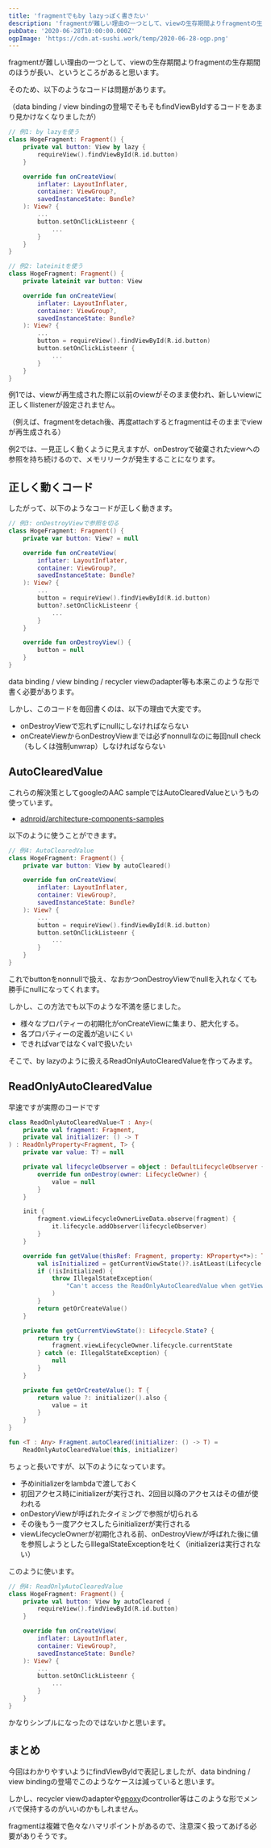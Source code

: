 ```yaml
---
title: 'fragmentでもby lazyっぽく書きたい'
description: 'fragmentが難しい理由の一つとして、viewの生存期間よりfragmentの生存期間のほうが長い、というところがあると思います。\nそのため、viewが再生成された際に正しく新しいviewを参照できなかったり、viewへの参照が切られずメモリリークしたりということがよく起きます。\n今回はviewへの参照をby lazyの形で安全に書ける仕組みを考えてみたいと思います。'
pubDate: '2020-06-28T10:00:00.000Z'
ogpImage: 'https://cdn.at-sushi.work/temp/2020-06-28-ogp.png'
---
```


fragmentが難しい理由の一つとして、viewの生存期間よりfragmentの生存期間のほうが長い、というところがあると思います。

そのため、以下のようなコードは問題があります。

（data binding / view bindingの登場でそもそもfindViewByIdするコードをあまり見かけなくなりましたが）

```kotlin
// 例1: by lazyを使う
class HogeFragment: Fragment() {
    private val button: View by lazy {
        requireView().findViewById(R.id.button)
    }

    override fun onCreateView(
        inflater: LayoutInflater,
        container: ViewGroup?,
        savedInstanceState: Bundle?
    ): View? {
        ...
        button.setOnClickListeenr {
            ...
        }
    }
}
```

```kotlin
// 例2: lateinitを使う
class HogeFragment: Fragment() {
    private lateinit var button: View

    override fun onCreateView(
        inflater: LayoutInflater,
        container: ViewGroup?,
        savedInstanceState: Bundle?
    ): View? {
        ...
        button = requireView().findViewById(R.id.button)
        button.setOnClickListeenr {
            ...
        }
    }
}
```

例1では、viewが再生成された際に以前のviewがそのまま使われ、新しいviewに正しくllistenerが設定されません。

（例えば、fragmentをdetach後、再度attachするとfragmentはそのままでviewが再生成される）

例2では、一見正しく動くように見えますが、onDestroyで破棄されたviewへの参照を持ち続けるので、メモリリークが発生することになります。

## 正しく動くコード
したがって、以下のようなコードが正しく動きます。

```kotlin
// 例3: onDestroyViewで参照を切る
class HogeFragment: Fragment() {
    private var button: View? = null

    override fun onCreateView(
        inflater: LayoutInflater,
        container: ViewGroup?,
        savedInstanceState: Bundle?
    ): View? {
        ...
        button = requireView().findViewById(R.id.button)
        button?.setOnClickListeenr {
            ...
        }
    }

    override fun onDestroyView() {
        button = null
    }
}
```

data binding / view binding / recycler viewのadapter等も本来このような形で書く必要があります。

しかし、このコードを毎回書くのは、以下の理由で大変です。

* onDestroyViewで忘れずにnullにしなければならない
* onCreateViewからonDestroyViewまでは必ずnonnullなのに毎回null check（もしくは強制unwrap）しなければならない

## AutoClearedValue
これらの解決策としてgoogleのAAC sampleではAutoClearedValueというもの使っています。

* [adnroid/architecture-components-samples](https://github.com/android/architecture-components-samples/blob/9826b59956eb93c9e627bdf16a19a1c8bc28ce14/GithubBrowserSample/app/src/main/java/com/android/example/github/util/AutoClearedValue.kt)

以下のように使うことができます。
```kotlin
// 例4: AutoClearedValue
class HogeFragment: Fragment() {
    private var button: View by autoCleared()

    override fun onCreateView(
        inflater: LayoutInflater,
        container: ViewGroup?,
        savedInstanceState: Bundle?
    ): View? {
        ...
        button = requireView().findViewById(R.id.button)
        button.setOnClickListeenr {
            ...
        }
    }
}
```

これでbuttonをnonnullで扱え、なおかつonDestroyViewでnullを入れなくても勝手にnullになってくれます。

しかし、この方法でも以下のような不満を感じました。

* 様々なプロパティーの初期化がonCreateViewに集まり、肥大化する。
* 各プロパティーの定義が追いにくい
* できればvarではなくvalで扱いたい

そこで、by lazyのように扱えるReadOnlyAutoClearedValueを作ってみます。

## ReadOnlyAutoClearedValue
早速ですが実際のコードです
```kotlin
class ReadOnlyAutoClearedValue<T : Any>(
    private val fragment: Fragment,
    private val initializer: () -> T
) : ReadOnlyProperty<Fragment, T> {
    private var value: T? = null

    private val lifecycleObserver = object : DefaultLifecycleObserver {
        override fun onDestroy(owner: LifecycleOwner) {
            value = null
        }
    }

    init {
        fragment.viewLifecycleOwnerLiveData.observe(fragment) {
            it.lifecycle.addObserver(lifecycleObserver)
        }
    }

    override fun getValue(thisRef: Fragment, property: KProperty<*>): T {
        val isInitialized = getCurrentViewState()?.isAtLeast(Lifecycle.State.INITIALIZED) ?: false
        if (!isInitialized) {
            throw IllegalStateException(
                "Can't access the ReadOnlyAutoClearedValue when getView() is null i.e., before onCreateView() or after onDestroyView()"
            )
        }
        return getOrCreateValue()
    }

    private fun getCurrentViewState(): Lifecycle.State? {
        return try {
            fragment.viewLifecycleOwner.lifecycle.currentState
        } catch (e: IllegalStateException) {
            null
        }
    }

    private fun getOrCreateValue(): T {
        return value ?: initializer().also {
            value = it
        }
    }
}

fun <T : Any> Fragment.autoCleared(initializer: () -> T) =
    ReadOnlyAutoClearedValue(this, initializer)
```

ちょっと長いですが、以下のようになっています。

* 予めinitializerをlambdaで渡しておく
* 初回アクセス時にinitializerが実行され、2回目以降のアクセスはその値が使われる
* onDestoryViewが呼ばれたタイミングで参照が切られる
* その後もう一度アクセスしたらinitializerが実行される
* viewLifecycleOwnerが初期化される前、onDestroyViewが呼ばれた後に値を参照しようとしたらIllegalStateExceptionを吐く（initializerは実行されない）

このように使います。

```kotlin
// 例4: ReadOnlyAutoClearedValue
class HogeFragment: Fragment() {
    private val button: View by autoCleared {
        requireView().findViewById(R.id.button)
    }

    override fun onCreateView(
        inflater: LayoutInflater,
        container: ViewGroup?,
        savedInstanceState: Bundle?
    ): View? {
        ...
        button.setOnClickListeenr {
            ...
        }
    }
}
```

かなりシンプルになったのではないかと思います。

## まとめ
今回はわかりやすいようにfindViewByIdで表記しましたが、data bindning / view bindingの登場でこのようなケースは減っていると思います。

しかし、recycler viewのadapterや[epoxy](https://github.com/airbnb/epoxy)のcontroller等はこのような形でメンバで保持するのがいいのかもしれません。

fragmentは複雑で色々なハマリポイントがあるので、注意深く扱ってあげる必要がありそうです。